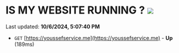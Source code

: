 # IS MY WEBSITE RUNNING ? [![](https://img.shields.io/static/v1?label=Sponsor&message=%E2%9D%A4&logo=GitHub&color=%23fe8e86)](https://github.com/sponsors/Youssef-Lehmam)

Last updated: **10/6/2024, 5:07:40 PM**

- `GET` [https://youssefservice.me](https://youssefservice.me) - **Up** (189ms)
